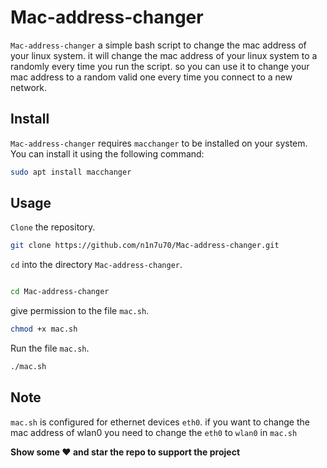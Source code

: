 # Mac-address-changer
`Mac-address-changer` a simple bash script to change the mac address of your linux system. it will change the mac address of your linux system to a randomly every time you run the script. so 
you can use it to change your mac address to a random valid one every time you connect to a new network.
## Install
`Mac-address-changer` requires `macchanger` to be installed on your system. You can install it using the following command:
```bash
sudo apt install macchanger
```
## Usage

`Clone` the repository.

```bash
git clone https://github.com/n1n7u70/Mac-address-changer.git
```
`cd` into the directory `Mac-address-changer`.
```bash

cd Mac-address-changer
```
give permission to the file `mac.sh`.
```bash
chmod +x mac.sh
```
Run the file `mac.sh`.
```bash
./mac.sh
```
## Note
`mac.sh` is configured for ethernet devices `eth0`.
if you want to change the mac address of wlan0 you need to change the ``eth0`` to ``wlan0`` in ``mac.sh``

**Show some ❤️ and star the repo to support the project**
